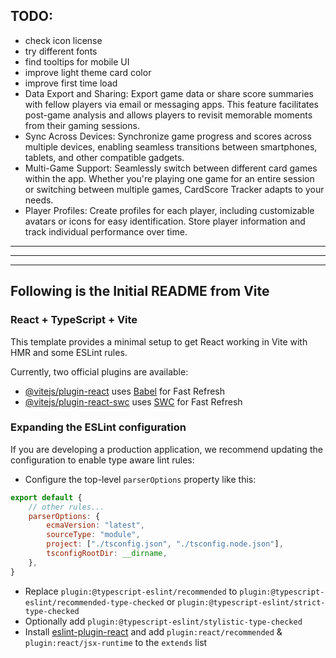 ## TODO:

-   check icon license
-   try different fonts
-   find tooltips for mobile UI
-   improve light theme card color
-   improve first time load
-   Data Export and Sharing: Export game data or share score summaries with fellow players via email or messaging apps. This feature facilitates post-game analysis and allows players to revisit memorable moments from their gaming sessions.
-   Sync Across Devices: Synchronize game progress and scores across multiple devices, enabling seamless transitions between smartphones, tablets, and other compatible gadgets.
-   Multi-Game Support: Seamlessly switch between different card games within the app. Whether you're playing one game for an entire session or switching between multiple games, CardScore Tracker adapts to your needs.
-   Player Profiles: Create profiles for each player, including customizable avatars or icons for easy identification. Store player information and track individual performance over time.

---

---

---

## Following is the Initial README from Vite

### React + TypeScript + Vite

This template provides a minimal setup to get React working in Vite with HMR and some ESLint rules.

Currently, two official plugins are available:

-   [@vitejs/plugin-react](https://github.com/vitejs/vite-plugin-react/blob/main/packages/plugin-react/README.md) uses [Babel](https://babeljs.io/) for Fast Refresh
-   [@vitejs/plugin-react-swc](https://github.com/vitejs/vite-plugin-react-swc) uses [SWC](https://swc.rs/) for Fast Refresh

### Expanding the ESLint configuration

If you are developing a production application, we recommend updating the configuration to enable type aware lint rules:

-   Configure the top-level `parserOptions` property like this:

```js
export default {
    // other rules...
    parserOptions: {
        ecmaVersion: "latest",
        sourceType: "module",
        project: ["./tsconfig.json", "./tsconfig.node.json"],
        tsconfigRootDir: __dirname,
    },
}
```

-   Replace `plugin:@typescript-eslint/recommended` to `plugin:@typescript-eslint/recommended-type-checked` or `plugin:@typescript-eslint/strict-type-checked`
-   Optionally add `plugin:@typescript-eslint/stylistic-type-checked`
-   Install [eslint-plugin-react](https://github.com/jsx-eslint/eslint-plugin-react) and add `plugin:react/recommended` & `plugin:react/jsx-runtime` to the `extends` list
